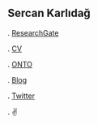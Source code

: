 ## Sercan Karlıdağ

. [ResearchGate](https://www.researchgate.net/profile/Sercan-Karlidag)

. [CV](https://drive.google.com/file/d/1wbYAf0gnGN9ZqlkQwPhb4UPdlPdSdaEh/view?usp=sharing)

. [ONTO](http://www.ontodergisi.com/)

. [Blog](https://karlidagsercan.blogspot.com/)

. [Twitter](https://twitter.com/karlidagsercan)

. :v: 
